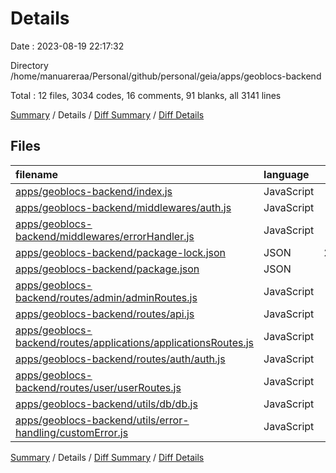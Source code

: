 # Details

Date : 2023-08-19 22:17:32

Directory /home/manuareraa/Personal/github/personal/geia/apps/geoblocs-backend

Total : 12 files,  3034 codes, 16 comments, 91 blanks, all 3141 lines

[Summary](results.md) / Details / [Diff Summary](diff.md) / [Diff Details](diff-details.md)

## Files
| filename | language | code | comment | blank | total |
| :--- | :--- | ---: | ---: | ---: | ---: |
| [apps/geoblocs-backend/index.js](/apps/geoblocs-backend/index.js) | JavaScript | 24 | 1 | 11 | 36 |
| [apps/geoblocs-backend/middlewares/auth.js](/apps/geoblocs-backend/middlewares/auth.js) | JavaScript | 35 | 0 | 8 | 43 |
| [apps/geoblocs-backend/middlewares/errorHandler.js](/apps/geoblocs-backend/middlewares/errorHandler.js) | JavaScript | 12 | 1 | 3 | 16 |
| [apps/geoblocs-backend/package-lock.json](/apps/geoblocs-backend/package-lock.json) | JSON | 2,356 | 0 | 1 | 2,357 |
| [apps/geoblocs-backend/package.json](/apps/geoblocs-backend/package.json) | JSON | 16 | 0 | 1 | 17 |
| [apps/geoblocs-backend/routes/admin/adminRoutes.js](/apps/geoblocs-backend/routes/admin/adminRoutes.js) | JavaScript | 435 | 4 | 27 | 466 |
| [apps/geoblocs-backend/routes/api.js](/apps/geoblocs-backend/routes/api.js) | JavaScript | 9 | 2 | 4 | 15 |
| [apps/geoblocs-backend/routes/applications/applicationsRoutes.js](/apps/geoblocs-backend/routes/applications/applicationsRoutes.js) | JavaScript | 28 | 0 | 5 | 33 |
| [apps/geoblocs-backend/routes/auth/auth.js](/apps/geoblocs-backend/routes/auth/auth.js) | JavaScript | 55 | 6 | 16 | 77 |
| [apps/geoblocs-backend/routes/user/userRoutes.js](/apps/geoblocs-backend/routes/user/userRoutes.js) | JavaScript | 37 | 0 | 9 | 46 |
| [apps/geoblocs-backend/utils/db/db.js](/apps/geoblocs-backend/utils/db/db.js) | JavaScript | 19 | 1 | 4 | 24 |
| [apps/geoblocs-backend/utils/error-handling/customError.js](/apps/geoblocs-backend/utils/error-handling/customError.js) | JavaScript | 8 | 1 | 2 | 11 |

[Summary](results.md) / Details / [Diff Summary](diff.md) / [Diff Details](diff-details.md)